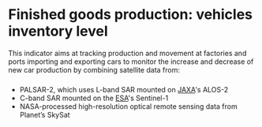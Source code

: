 # Finished goods production: vehicles inventory level

This indicator aims at tracking production and movement at factories and ports importing and exporting cars to monitor the increase and decrease of new car production
by combining satellite data from:
###
- PALSAR-2, which uses L-band SAR mounted on [JAXA](https://global.jaxa.jp/)'s ALOS-2 
- C-band SAR mounted on the [ESA](https://esa.int/)'s Sentinel-1
- NASA-processed high-resolution optical remote sensing data from Planet’s SkySat


